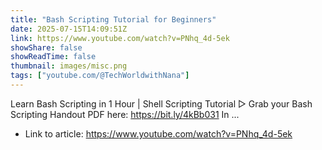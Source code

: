 ```yaml
---
title: "Bash Scripting Tutorial for Beginners"
date: 2025-07-15T14:09:51Z
link: https://www.youtube.com/watch?v=PNhq_4d-5ek
showShare: false
showReadTime: false
thumbnail: images/misc.png
tags: ["youtube.com/@TechWorldwithNana"]
---
```

Learn Bash Scripting in 1 Hour | Shell Scripting Tutorial ▻ Grab your Bash Scripting Handout PDF here: https://bit.ly/4kBb031 In ...

- Link to article: https://www.youtube.com/watch?v=PNhq_4d-5ek